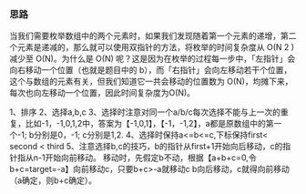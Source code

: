 ### 思路
当我们需要枚举数组中的两个元素时，如果我们发现随着第一个元素的递增，第二个元素是递减的，那么就可以使用双指针的方法，将枚举的时间复杂度从 O(N 
2 ) 减少至 O(N)。为什么是 O(N) 呢？这是因为在枚举的过程每一步中，「左指针」会向右移动一个位置（也就是题目中的 b），而「右指针」会向左移动若干个位置，这个与数组的元素有关，但我们知道它一共会移动的位置数为 O(N)，均摊下来，每次也向左移动一个位置，因此时间复杂度为O(N)。

1、排序
2、选择a,b,c
3、选择时注意对同一个a/b/c每次选择不能与上一次的重复，比如-1，-1,0,1,2中，答案为【-1,0,1】，【-1，-1,2】，a都是原数组中的第一个-1; b分别是0，-1; c分别是1,2.
4、选择时保持a<=b<=c,下标保持first< second < third
5、注意选择b,c的技巧，b的指针从first+1开始向后移动，c的指针指从n-1开始向前移动。
    移动时，先假定b不动，根据【a+b+c=0,令b+c=target=-a】向前移动c，只要b+c>-a就移动c
    b向后移动，c就得向前移动（a确定，则b+c确定）。